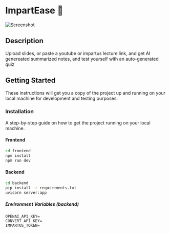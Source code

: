 # ImpartEase 📕

![Screenshot](https://i.imgur.com/ok0c8FL.png)

## Description

Upload slides, or paste a youtube or impartus lecture link, and get AI genereated summarized notes, and test yourself with an auto-generated quiz

## Getting Started

These instructions will get you a copy of the project up and running on your local machine for development and testing purposes.

### Installation

A step-by-step guide on how to get the project running on your local machine.

#### Frontend

```bash
cd frontend
npm install
npm run dev
```

#### Backend

```bash
cd backend
pip install -r requirements.txt
uvicorn server:app
```

##### Environment Variables (backend)

```
OPENAI_API_KEY=
CONVERT_API_KEY=
IMPARTUS_TOKEN=
```
